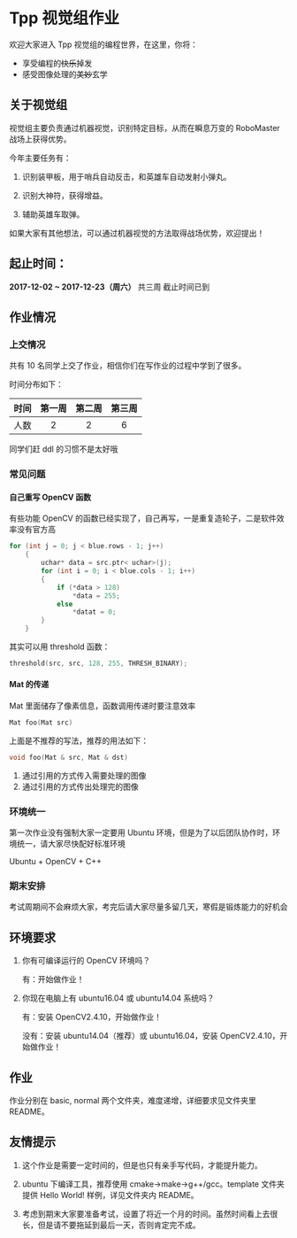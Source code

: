 # Tpp 视觉组作业

欢迎大家进入 Tpp 视觉组的编程世界，在这里，你将：

- 享受编程的~~快乐~~掉发
- 感受图像处理的~~美妙~~玄学

## 关于视觉组

视觉组主要负责通过机器视觉，识别特定目标，从而在瞬息万变的 RoboMaster 战场上获得优势。

今年主要任务有：

1. 识别装甲板，用于哨兵自动反击，和英雄车自动发射小弹丸。

2. 识别大神符，获得增益。

3. 辅助英雄车取弹。

如果大家有其他想法，可以通过机器视觉的方法取得战场优势，欢迎提出！

## 起止时间：
**2017-12-02 ~ 2017-12-23（周六）** 共三周
截止时间已到

## 作业情况

### 上交情况

共有 10 名同学上交了作业，相信你们在写作业的过程中学到了很多。

时间分布如下：

| 时间 | 第一周 | 第二周 | 第三周 |
|:----:|:------:|:------:|:------:|
| 人数 |   2    |   2    |   6    |

同学们赶 ddl 的习惯不是太好哦

### 常见问题

#### 自己重写 OpenCV 函数

有些功能 OpenCV 的函数已经实现了，自己再写，一是重复造轮子，二是软件效率没有官方高

```cpp
for (int j = 0; j < blue.rows - 1; j++)  
    {  
        uchar* data = src.ptr< uchar>(j);  
        for (int i = 0; i < blue.cols - 1; i++)  
        {  
            if (*data > 128) 
                *data = 255;
            else
                *datat = 0;
        }  
    }                                                
```

其实可以用 threshold 函数：

```cpp
threshold(src, src, 128, 255, THRESH_BINARY);
```

#### Mat 的传递

Mat 里面储存了像素信息，函数调用传递时要注意效率

```cpp
Mat foo(Mat src)
```

上面是不推荐的写法，推荐的用法如下：

```cpp
void foo(Mat & src, Mat & dst)
```

1. 通过引用的方式传入需要处理的图像
2. 通过引用的方式传出处理完的图像

### 环境统一
第一次作业没有强制大家一定要用 Ubuntu 环境，但是为了以后团队协作时，环境统一，请大家尽快配好标准环境

Ubuntu + OpenCV + C++

### 期末安排

考试周期间不会麻烦大家，考完后请大家尽量多留几天，寒假是锻炼能力的好机会

## 环境要求

1. 你有可编译运行的 OpenCV 环境吗？

    有：开始做作业！

2. 你现在电脑上有 ubuntu16.04 或 ubuntu14.04 系统吗？

    有：安装 OpenCV2.4.10，开始做作业！

    没有：安装 ubuntu14.04（推荐）或 ubuntu16.04，安装 OpenCV2.4.10，开始做作业！

## 作业

作业分别在 basic, normal 两个文件夹，难度递增，详细要求见文件夹里 README。

## 友情提示

1. 这个作业是需要一定时间的，但是也只有亲手写代码，才能提升能力。

2. ubuntu 下编译工具，推荐使用 cmake->make->g++/gcc。template 文件夹提供 Hello World! 样例，详见文件夹内 README。

3. 考虑到期末大家要准备考试，设置了将近一个月的时间。虽然时间看上去很长，但是请不要拖延到最后一天，否则肯定完不成。
